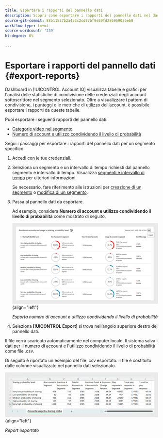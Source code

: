 ```yaml
---
title: Esportare i rapporti del pannello dati
description: Scopri come esportare i rapporti del pannello dati nel dashboard.
source-git-commit: 88b11527b2a432c2cd27bf9e29fd286969036eb0
workflow-type: tm+mt
source-wordcount: '239'
ht-degree: 0%

---
```


# Esportare i rapporti del pannello dati {#export-reports}

Dashboard in [!UICONTROL Account IQ] visualizza tabelle e grafici per l&#39;analisi delle statistiche di condivisione delle credenziali degli account sottoscrittore nel segmento selezionato. Oltre a visualizzare i pattern di condivisione, i punteggi e le metriche di utilizzo dell’account, è possibile esportare i rapporti da queste tabelle.

Puoi esportare i seguenti rapporti del pannello dati:

* [Categorie video nel segmento](data-panels.md#video-categories-segment)
* [Numero di account e utilizzo condividendo il livello di probabilità](data-panels.md#number-of-accounts-usage-sharing-probability)

Segui i passaggi per esportare i rapporti del pannello dati per un segmento specifico.

1. Accedi con le tue credenziali.
1. Seleziona un segmento e un intervallo di tempo richiesti dal pannello segmento e intervallo di tempo. Visualizza [segmenti e intervallo di tempo](segments-timeinterval.md#segment-selection) per ulteriori informazioni.

   Se necessario, fare riferimento alle istruzioni per [creazione di un segmento](work-with-segments.md#create-new-segment) o [modifica di un segmento](work-with-segments.md#edit-segment).

1. Passa al pannello dati da esportare.

   Ad esempio, considera **Numero di account e utilizzo condividendo il livello di probabilità** come mostrato di seguito.

   ![Esporta numero di account e utilizzo condividendo il livello di probabilità](assets/export-report.png){align="left"}

   *Esporta numero di account e utilizzo condividendo il livello di probabilità*

1. Seleziona **[!UICONTROL Export]** si trova nell’angolo superiore destro del pannello dati.

Il file verrà scaricato automaticamente nel computer locale. Il sistema salva i dati per il numero di account e l&#39;utilizzo condividendo il livello di probabilità come file .csv.

Di seguito è riportato un esempio del file .csv esportato. Il file è costituito dalle colonne visualizzate nel pannello dati selezionato.

![Report esportato](assets/exported-report.png){align="left"}

*Report esportato*
